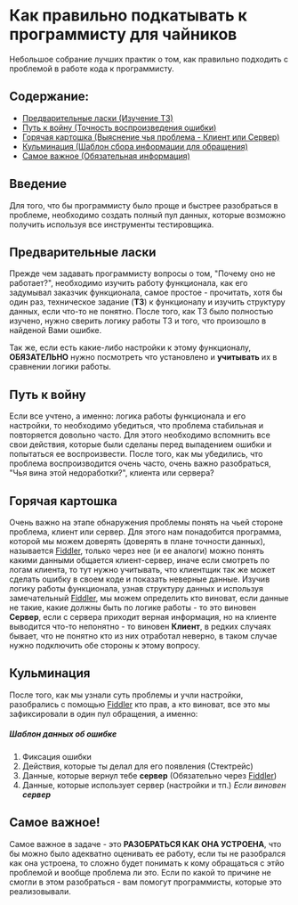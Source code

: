# Как правильно подкатывать к программисту для чайников
Небольшое собрание лучших практик о том, как правильно подходить с проблемой в работе кода к программисту.

## Содержание:
- [Предварительные ласки (Изучение ТЗ)](https://github.com/SHTIKOV/tester-best-practics#%D0%B2%D0%B2%D0%B5%D0%B4%D0%B5%D0%BD%D0%B8%D0%B5)
- [Путь к войну (Точность воспроизведения ошибки)](https://github.com/SHTIKOV/tester-best-practics#%D0%BF%D1%83%D1%82%D1%8C-%D0%BA-%D0%B2%D0%BE%D0%B9%D0%BD%D1%83)
- [Горячая картошка (Выяснение чья проблема - Клиент или Сервер)](https://github.com/SHTIKOV/tester-best-practics#%D0%B3%D0%BE%D1%80%D1%8F%D1%87%D0%B0%D1%8F-%D0%BA%D0%B0%D1%80%D1%82%D0%BE%D1%88%D0%BA%D0%B0)
- [Кульминация (Шаблон сбора информации для обращения)](https://github.com/SHTIKOV/tester-best-practics#%D0%BA%D1%83%D0%BB%D1%8C%D0%BC%D0%B8%D0%BD%D0%B0%D1%86%D0%B8%D1%8F)
- [Самое важное (Обязательная информация)](https://github.com/SHTIKOV/tester-best-practics#%D1%81%D0%B0%D0%BC%D0%BE%D0%B5-%D0%B2%D0%B0%D0%B6%D0%BD%D0%BE%D0%B5)

## Введение
Для того, что бы программисту было проще и быстрее разобраться в проблеме, необходимо создать полный пул данных, которые возможно получить используя все инструменты тестировщика. 

## Предварительные ласки
Прежде чем задавать программисту вопросы о том, "Почему оно не работает?", необходимо изучить работу функционала, как его задумывал заказчик функционала, самое простое - прочитать, хотя бы один раз, техническое задание (**ТЗ**) к функционалу и изучить структуру данных, если что-то не понятно. После того, как ТЗ было полностью изучено, нужно сверить логику работы ТЗ и того, что произошло в найденой Вами ошибке. 

Так же, если есть какие-либо настройки к этому функционалу, **ОБЯЗАТЕЛЬНО** нужно посмотреть что установлено и **учитывать** их в сравнении логики работы.

## Путь к войну
Если все учтено, а именно: логика работы функционала и его настройки, то необходимо убедиться, что проблема стабильная и повторяется довольно часто. Для этого необходимо вспомнить все свои действия, которые были сделаны перед выпадением ошибки и попытаться ее воспроизвести. После того, как мы убедились, что проблема воспроизводится  очень часто, очень важно разобраться, "Чья вина этой недоработки?", клиента или сервера?

## Горячая картошка
Очень важно на этапе обнаружения проблемы понять на чьей стороне проблема, клиент или сервер. Для этого нам понадобится программа, которой мы можем доверять (доверять в плане точности данных), называется [Fiddler](https://www.telerik.com/fiddler), только через нее (и ее аналоги) можно понять какими данными общается клиент-сервер, иначе если смотреть по логам клиента, то тут нужно учитывать, что клиентщик так же может сделать ошибку в своем коде и показать неверные данные.
Изучив логику работы функционала, узнав структуру данных и используя замечательный [Fiddler](https://www.telerik.com/fiddler), мы можем определить кто виноват, если данные не такие, какие должны быть по логике работы - то это виновен **Сервер**, если с сервера приходит верная информация, но на клиенте выводится что-то непонятно - то виновен **Клиент**, в редких случаях бывает, что не понятно кто из них отработал неверно, в таком случае нужно подключить обе стороны к этому вопросу.

## Кульминация
После того, как мы узнали суть проблемы и учли настройки, разобрались с помощью [Fiddler](https://www.telerik.com/fiddler) кто прав, а кто виноват, все это мы зафиксировали в один пул обращения, а именно:
##### Шаблон данных об ошибке
1. Фиксация ошибки
2. Действия, которые ты делал для его появления (Стектрейс)
3. Данные, которые вернул тебе **сервер** (Обязательно через [Fiddler](https://www.telerik.com/fiddler))
4. Данные, которые использует сервер (настройки и тп.) *Если виновен **сервер***

## Самое важное!
Самое важное в задаче - это **РАЗОБРАТЬСЯ КАК ОНА УСТРОЕНА**, что бы можно было адекватно оценивать ее работу, если ты не разобрался как она устроена, то сложно будет понимать к кому обращаться с этйо проблемой и вообще проблема ли это. Если по какой то причине не смогли в этом разобраться - вам помогут программисты, которые это реализовывали.
